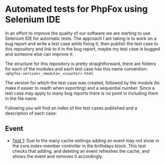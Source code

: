 # Automated tests for PhpFox using Selenium IDE

In an effort to improve the quality of our software we are starting to use Selenium IDE for automatic tests. 
The approach I am taking is to work on a bug report and write a test case while fixing it, then publish the test case to this repository and link to it in the bug report, maybe my test case is bugged and someone else can improve it.

The structure for this repository is pretty straightforward, there are folders for each of the modules and each test case has this name convention:
`<phpfox-version>_<module>_<counter>.html`

The version for which the test case was created, followed by the module (to make it easier to readh when exporting) and a sequential number. Since a test case may apply to many bug reports there is no point in including them in the file name.

Following you will find an index of the test cases published and a description of each case:

## Event

* [Test 1](event/374_event_1.html): Due to the many cache settings adding an event may not show in the core.index-member controller in the birthdays block. This test checks that adding, and deleting an event refreshes the cache, and shows the event and removes it accordingly.